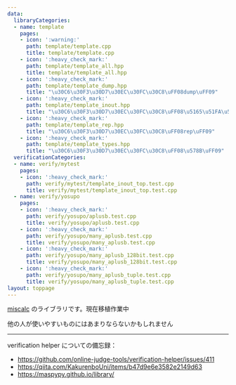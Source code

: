 ```yaml
---
data:
  libraryCategories:
  - name: template
    pages:
    - icon: ':warning:'
      path: template/template.cpp
      title: template/template.cpp
    - icon: ':heavy_check_mark:'
      path: template/template_all.hpp
      title: template/template_all.hpp
    - icon: ':heavy_check_mark:'
      path: template/template_dump.hpp
      title: "\u30C6\u30F3\u30D7\u30EC\u30FC\u30C8\uFF08dump\uFF09"
    - icon: ':heavy_check_mark:'
      path: template/template_inout.hpp
      title: "\u30C6\u30F3\u30D7\u30EC\u30FC\u30C8\uFF08\u5165\u51FA\u529B\uFF09"
    - icon: ':heavy_check_mark:'
      path: template/template_rep.hpp
      title: "\u30C6\u30F3\u30D7\u30EC\u30FC\u30C8\uFF08rep\uFF09"
    - icon: ':heavy_check_mark:'
      path: template/template_types.hpp
      title: "\u30C6\u30F3\u30D7\u30EC\u30FC\u30C8\uFF08\u578B\uFF09"
  verificationCategories:
  - name: verify/mytest
    pages:
    - icon: ':heavy_check_mark:'
      path: verify/mytest/template_inout_top.test.cpp
      title: verify/mytest/template_inout_top.test.cpp
  - name: verify/yosupo
    pages:
    - icon: ':heavy_check_mark:'
      path: verify/yosupo/aplusb.test.cpp
      title: verify/yosupo/aplusb.test.cpp
    - icon: ':heavy_check_mark:'
      path: verify/yosupo/many_aplusb.test.cpp
      title: verify/yosupo/many_aplusb.test.cpp
    - icon: ':heavy_check_mark:'
      path: verify/yosupo/many_aplusb_128bit.test.cpp
      title: verify/yosupo/many_aplusb_128bit.test.cpp
    - icon: ':heavy_check_mark:'
      path: verify/yosupo/many_aplusb_tuple.test.cpp
      title: verify/yosupo/many_aplusb_tuple.test.cpp
layout: toppage
---
```

[miscalc](https://x.com/miscalc53) のライブラリです。現在移植作業中

他の人が使いやすいものにはあまりならないかもしれません

---

verification helper についての備忘録：
- https://github.com/online-judge-tools/verification-helper/issues/411
- https://qiita.com/KakurenboUni/items/b47d9e6e3582e2149d63
- https://maspypy.github.io/library/
